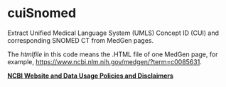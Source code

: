 # cuiSnomed
Extract Unified Medical Language System (UMLS) Concept ID (CUI) and corresponding SNOMED CT from MedGen pages.

The _htmlfile_ in this code means the .HTML file of one MedGen page, for example, https://www.ncbi.nlm.nih.gov/medgen/?term=c0085631.

**[NCBI Website and Data Usage Policies and Disclaimers](https://www.ncbi.nlm.nih.gov/home/about/policies/)**
